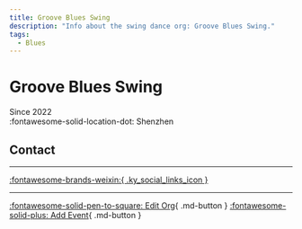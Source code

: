 ```yaml
---
title: Groove Blues Swing
description: "Info about the swing dance org: Groove Blues Swing."
tags:
  - Blues
---
```


# Groove Blues Swing

Since 2022  
:fontawesome-solid-location-dot: Shenzhen  


## Contact


---

 [:fontawesome-brands-weixin:{ .ky_social_links_icon }](# "Groove BluesSwing")

---

[:fontawesome-solid-pen-to-square: Edit Org](https://github.com/swingdance/orgs/issues/new?assignees=&labels=update+org&projects=&template=03-update_entity.yml&title=Update%20Org%3A%20zh_CN%20%E2%80%A2%20Groove%20Blues%20Swing&region=zh_CN&id=groove-blues-swing&name=Groove%20Blues%20Swing){ .md-button } [:fontawesome-solid-plus: Add Event](https://github.com/swingdance/events/issues/new?assignees=&labels=add+event&projects=&template=02-add_entity.yml&title=Add%20Event%3A%20zh_CN%20%E2%80%A2%20%3CName%3E&region=zh_CN&province=Guangdong&city=Shenzhen&org_id=groove-blues-swing){ .md-button }
